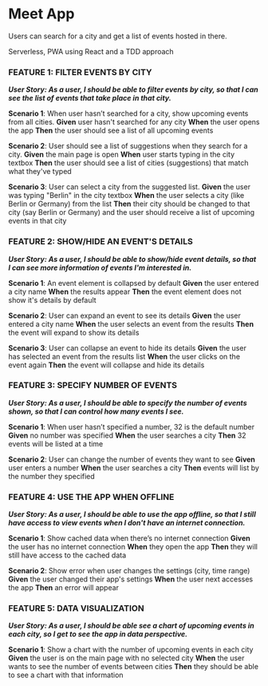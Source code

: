 # Meet App

Users can search for a city and get a list of events hosted in there.

Serverless, PWA using React and a TDD approach

### FEATURE 1: FILTER EVENTS BY CITY

**_User Story: As a user, I should be able to filter events by city, so that I can see the list of events that take place in that city._**

**Scenario 1**: When user hasn’t searched for a city, show upcoming events from all cities.
**Given** user hasn't searched for any city
**When** the user opens the app
**Then** the user should see a list of all upcoming events

**Scenario 2**: User should see a list of suggestions when they search for a city.
**Given** the main page is open
**When** user starts typing in the city textbox
**Then** the user should see a list of cities (suggestions) that match what they've typed

**Scenario 3**: User can select a city from the suggested list.
**Given** the user was typing "Berlin" in the city textbox
**When** the user selects a city (like Berlin or Germany) from the list
**Then** their city should be changed to that city (say Berlin or Germany) and the user should receive a list of upcoming events in that city

### FEATURE 2: SHOW/HIDE AN EVENT'S DETAILS

**_User Story: As a user, I should be able to show/hide event details, so that I can see more information of events I'm interested in._**

**Scenario 1**: An event element is collapsed by default
**Given** the user entered a city name
**When** the results appear
**Then** the event element does not show it's details by default

**Scenario 2**: User can expand an event to see its details
**Given** the user entered a city name
**When** the user selects an event from the results
**Then** the event will expand to show its details

**Scenario 3**: User can collapse an event to hide its details
**Given** the user has selected an event from the results list
**When** the user clicks on the event again
**Then** the event will collapse and hide its details

### FEATURE 3: SPECIFY NUMBER OF EVENTS

**_User Story: As a user, I should be able to specify the number of events shown, so that I can control how many events I see._**

**Scenario 1**: When user hasn’t specified a number, 32 is the default number
**Given** no number was specified
**When** the user searches a city
**Then** 32 events will be listed at a time

**Scenario 2**: User can change the number of events they want to see
**Given** user enters a number
**When** the user searches a city
**Then** events will list by the number they specified

### FEATURE 4: USE THE APP WHEN OFFLINE

**_User Story: As a user, I should be able to use the app offline, so that I still have access to view events when I don't have an internet connection._**

**Scenario 1**: Show cached data when there’s no internet connection
**Given** the user has no internet connection
**When** they open the app
**Then** they will still have access to the cached data

**Scenario 2**: Show error when user changes the settings (city, time range)
**Given** the user changed their app's settings
**When** the user next accesses the app
**Then** an error will appear

### FEATURE 5: DATA VISUALIZATION

**_User Story: As a user, I should be able see a chart of upcoming events in each city, so I get to see the app in data perspective._**

**Scenario 1**: Show a chart with the number of upcoming events in each city
**Given** the user is on the main page with no selected city
**When** the user wants to see the number of events between cities
**Then** they should be able to see a chart with that information
